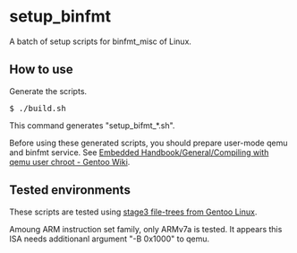# setup\_binfmt
A batch of setup scripts for binfmt\_misc of Linux.

## How to use
Generate the scripts.
<pre>
$ ./build.sh
</pre>
This command generates "setup\_bifmt\_\*.sh".

Before using these generated scripts, you should prepare user-mode qemu and binfmt service.
See
[Embedded Handbook/General/Compiling with qemu user chroot - Gentoo Wiki](https://wiki.gentoo.org/wiki/Embedded_Handbook/General/Compiling_with_qemu_user_chroot).

## Tested environments
These scripts are tested using
[stage3 file-trees from Gentoo Linux](https://www.gentoo.org/downloads/).

Amoung ARM instruction set family, only ARMv7a is tested.
It appears this ISA needs additionanl argument "-B 0x1000" to qemu.
